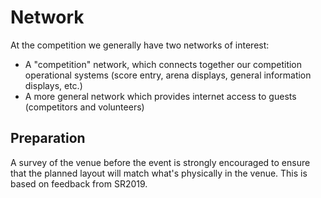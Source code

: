 # Network

At the competition we generally have two networks of interest:

* A "competition" network, which connects together our competition operational
  systems (score entry, arena displays, general information displays, etc.)
* A more general network which provides internet access to guests (competitors
  and volunteers)

## Preparation

A survey of the venue before the event is strongly encouraged to ensure that the
planned layout will match what's physically in the venue. This is based on
feedback from SR2019.
